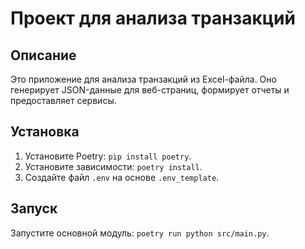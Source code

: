 # Проект для анализа транзакций

## Описание
Это приложение для анализа транзакций из Excel-файла. Оно генерирует JSON-данные для веб-страниц, формирует отчеты и предоставляет сервисы.

## Установка
1. Установите Poetry: `pip install poetry`.
2. Установите зависимости: `poetry install`.
3. Создайте файл `.env` на основе `.env_template`.

## Запуск
Запустите основной модуль: `poetry run python src/main.py`.